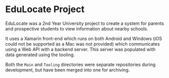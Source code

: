 <p align="center">
    <h1>EduLocate Project</h1>
</p>

EduLocate was a 2nd Year University project to create a system for parents and prospective students to view information about nearby schools. 

It uses a Xamarin front-end which runs on both Android and Windows (iOS could not be supported as a Mac was not provided) which communicates using a Web API with a backend server. This server was populated with data generated using the tooling.

Both the `Main` and `Tooling` directories were separate repositories during development, but have been merged into one for archiving.
